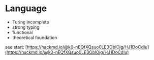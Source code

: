 # Language

* Turing incomplete
* strong typing
* functional
* theoretical foundation



see start: [https://hackmd.io/@k0-nEQfXQsuo0LE3OblOjg/HJ1DoCdIu](https://hackmd.io/@k0-nEQfXQsuo0LE3OblOjg/HJ1DoCdIu)




